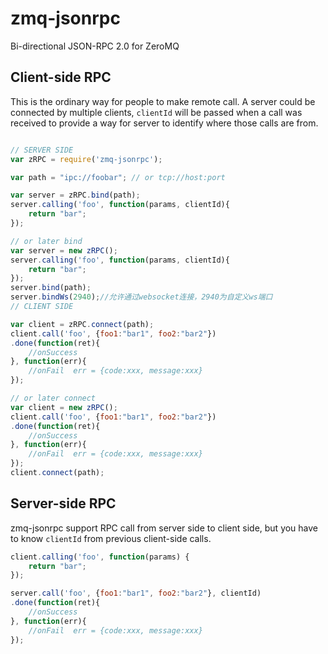 zmq-jsonrpc
===========

Bi-directional JSON-RPC 2.0 for ZeroMQ

## Client-side RPC
This is the ordinary way for people to make remote call. A server could be connected by multiple clients, `clientId` will be passed when a call was received to provide a way for server to identify where those calls are from.
```javascript

// SERVER SIDE
var zRPC = require('zmq-jsonrpc');

var path = "ipc://foobar"; // or tcp://host:port

var server = zRPC.bind(path);
server.calling('foo', function(params, clientId){
    return "bar";
});

// or later bind
var server = new zRPC();
server.calling('foo', function(params, clientId){
    return "bar";
});
server.bind(path);
server.bindWs(2940);//允许通过websocket连接，2940为自定义ws端口
// CLIENT SIDE

var client = zRPC.connect(path);
client.call('foo', {foo1:"bar1", foo2:"bar2"})
.done(function(ret){
    //onSuccess
}, function(err){
    //onFail  err = {code:xxx, message:xxx}
});

// or later connect
var client = new zRPC();
client.call('foo', {foo1:"bar1", foo2:"bar2"})
.done(function(ret){
    //onSuccess
}, function(err){
    //onFail  err = {code:xxx, message:xxx}
});
client.connect(path);
```

## Server-side RPC
zmq-jsonrpc support RPC call from server side to client side, but you have to know `clientId` from previous client-side calls.
```javascript
client.calling('foo', function(params) {
    return "bar";
});

server.call('foo', {foo1:"bar1", foo2:"bar2"}, clientId)
.done(function(ret){
    //onSuccess
}, function(err){
    //onFail  err = {code:xxx, message:xxx}
});
```
